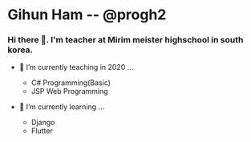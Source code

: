 # Gihun Ham -- @progh2
### Hi there 👋. I'm teacher at Mirim meister highschool in south korea.
- 🔭 I’m currently teaching in 2020 ...
  * C# Programming(Basic)
  * JSP Web Programming

- 🌱 I’m currently learning ...
  * Django
  * Flutter

<!--
**progh2/progh2** is a ✨ _special_ ✨ repository because its `README.md` (this file) appears on your GitHub profile.

Here are some ideas to get you started:

- 🔭 I’m currently working on ...

- 👯 I’m looking to collaborate on ...
- 🤔 I’m looking for help with ...
- 💬 Ask me about ...
- 📫 How to reach me: ...
- 😄 Pronouns: ...
- ⚡ Fun fact: ...
-->
